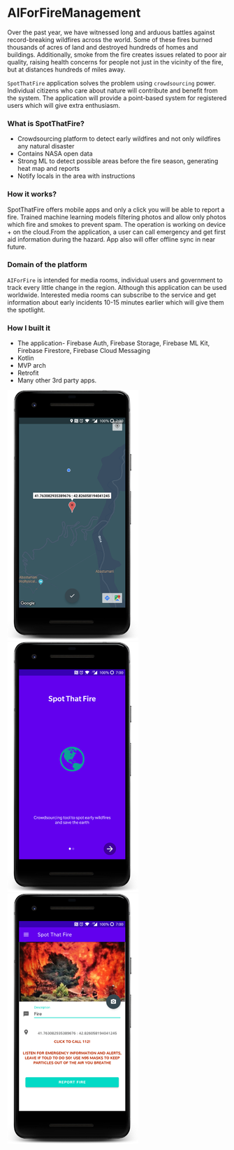 # AIForFireManagement 

Over the past year, we have witnessed long and arduous battles against record-breaking wildfires across the world. Some of these fires burned thousands of acres of land and destroyed hundreds of homes and buildings. Additionally, smoke from the fire creates issues related to poor air quality, raising health concerns for people not just in the vicinity of the fire, but at distances hundreds of miles away.

`SpotThatFire` application solves the problem using `crowdsourcing` power. Individual citizens who care about nature will contribute and benefit from the system. The application will provide a point-based system for registered users which will give extra enthusiasm.

### What is SpotThatFire?
- Crowdsourcing platform to detect early wildfires and not only wildfires any natural disaster
- Contains NASA open data
- Strong ML to detect possible areas before the fire season, generating heat map and reports
- Notify locals in the area with instructions


### How it works?
SpotThatFire offers mobile apps and only a click you will be able to report a fire. Trained machine learning models filtering photos and allow only photos which fire and smokes to prevent spam. The operation is working on device + on the cloud.From the application, a user can call emergency and get first aid information during the hazard. App also will offer offline sync in near future.

### Domain of the platform
`AIForFire` is intended for media rooms, individual users and government to track every little change in the region. Although this application can be used worldwide.
Interested media rooms can subscribe to the service and get information about early incidents 10-15 minutes earlier which will give them the spotlight.



### How I built it
- The application- Firebase Auth, Firebase Storage, Firebase ML Kit, Firebase Firestore, Firebase Cloud Messaging
- Kotlin
- MVP arch
- Retrofit
- Many other 3rd party apps.

<img src="https://raw.githubusercontent.com/tatocaster/Spot-That-Fire/master/art/3.png" alt="All in one" width="300">
<img src="https://raw.githubusercontent.com/tatocaster/Spot-That-Fire/master/art/4.png" alt="All in one" width="300">
<img src="https://raw.githubusercontent.com/tatocaster/Spot-That-Fire/master/art/2.png" alt="All in one" width="300">






